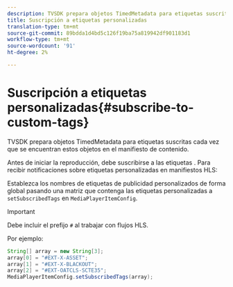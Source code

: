 ```yaml
---
description: TVSDK prepara objetos TimedMetadata para etiquetas suscritas cada vez que se encuentran estos objetos en el manifiesto de contenido.
title: Suscripción a etiquetas personalizadas
translation-type: tm+mt
source-git-commit: 89bdda1d4bd5c126f19ba75a819942df901183d1
workflow-type: tm+mt
source-wordcount: '91'
ht-degree: 2%

---
```



# Suscripción a etiquetas personalizadas{#subscribe-to-custom-tags}

TVSDK prepara objetos TimedMetadata para etiquetas suscritas cada vez que se encuentran estos objetos en el manifiesto de contenido.

Antes de iniciar la reproducción, debe suscribirse a las etiquetas .
Para recibir notificaciones sobre etiquetas personalizadas en manifiestos HLS:

Establezca los nombres de etiquetas de publicidad personalizados de forma global pasando una matriz que contenga las etiquetas personalizadas a `setSubscribedTags` en `MediaPlayerItemConfig`.

>[!IMPORTANT]
>
>Debe incluir el prefijo `#` al trabajar con flujos HLS.

Por ejemplo:

```java
String[] array = new String[3]; 
array[0] = "#EXT-X-ASSET"; 
array[1] = "#EXT-X-BLACKOUT"; 
array[2] = "#EXT-OATCLS-SCTE35"; 
MediaPlayerItemConfig.setSubscribedTags(array);
```

